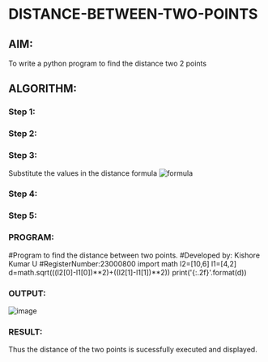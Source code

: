 # DISTANCE-BETWEEN-TWO-POINTS

## AIM:
To write a python program to find the distance two 2 points
## ALGORITHM:
### Step 1: 
### Step 2: 
### Step 3: 
Substitute the values in the distance formula  ![formula](/formula.JPG)
### Step 4: 
### Step 5: 
### PROGRAM:
#Program to find the distance between two points.
#Developed by: Kishore Kumar U
#RegisterNumber:23000800
import math
l2=[10,6]
l1=[4,2] 
d=math.sqrt(((l2[0]-l1[0])**2)+((l2[1]-l1[1])**2)) 
print('{:.2f}'.format(d))  


### OUTPUT:
![image](https://github.com/Kishorekumar22060/DISTANCE-BETWEEN-TWO-POINTS/assets/141472136/2e9a5517-809a-4da6-aa1a-9fbcdb0f02eb)

### RESULT:
Thus the distance of the two points is sucessfully executed and displayed.
